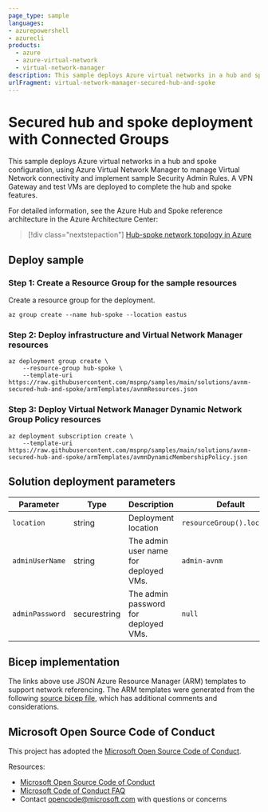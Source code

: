 ```yaml
---
page_type: sample
languages:
- azurepowershell
- azurecli
products:
  - azure
  - azure-virtual-network
  - virtual-network-manager
description: This sample deploys Azure virtual networks in a hub and spoke connectivity configuration, using Azure Virtual Network Manager to manage Virtual Network connectivity and implement sample Security Admin Rules. A VPN gateway and test VMs are included.
urlFragment: virtual-network-manager-secured-hub-and-spoke
---
```


# Secured hub and spoke deployment with Connected Groups

This sample deploys Azure virtual networks in a hub and spoke configuration, using Azure Virtual Network Manager to manage Virtual Network connectivity and implement sample Security Admin Rules. A VPN Gateway and test VMs are deployed to complete the hub and spoke features.

For detailed information, see the Azure Hub and Spoke reference architecture in the Azure Architecture Center:

> [!div class="nextstepaction"]
> [Hub-spoke network topology in Azure](https://learn.microsoft.com/azure/architecture/reference-architectures/hybrid-networking/hub-spoke)

## Deploy sample

### Step 1: Create a Resource Group for the sample resources

Create a resource group for the deployment.

```azurecli-interactive
az group create --name hub-spoke --location eastus
```

### Step 2: Deploy infrastructure and Virtual Network Manager resources

```azurecli-interactive
az deployment group create \
    --resource-group hub-spoke \
    --template-uri https://raw.githubusercontent.com/mspnp/samples/main/solutions/avnm-secured-hub-and-spoke/armTemplates/avnmResources.json
```

### Step 3: Deploy Virtual Network Manager Dynamic Network Group Policy resources

```azurecli-interactive
az deployment subscription create \
    --template-uri https://raw.githubusercontent.com/mspnp/samples/main/solutions/avnm-secured-hub-and-spoke/armTemplates/avmnDynamicMembershipPolicy.json
```

## Solution deployment parameters

| Parameter | Type | Description | Default |
|---|---|---|--|
| `location` | string | Deployment location | `resourceGroup().location` | 
| `adminUserName` | string | The admin user name for deployed VMs. | `admin-avnm` |
| `adminPassword` | securestring | The admin password for deployed VMs. | `null` |


## Bicep implementation

The links above use JSON Azure Resource Manager (ARM) templates to support network referencing. The ARM templates were generated from the following [source bicep file](https://github.com/mspnp/samples/blob/main/solutions/avnm-secured-hub-and-spoke/bicep/main.bicep), which has additional comments and considerations.

## Microsoft Open Source Code of Conduct

This project has adopted the [Microsoft Open Source Code of Conduct](https://opensource.microsoft.com/codeofconduct/).

Resources:

- [Microsoft Open Source Code of Conduct](https://opensource.microsoft.com/codeofconduct/)
- [Microsoft Code of Conduct FAQ](https://opensource.microsoft.com/codeofconduct/faq/)
- Contact [opencode@microsoft.com](mailto:opencode@microsoft.com) with questions or concerns
